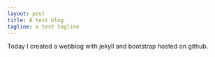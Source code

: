 ```yaml
---
layout: post
title: A test blog
tagline: a test tagline
---
```

Today I created a webblog with jekyll and bootstrap hosted on github.  
